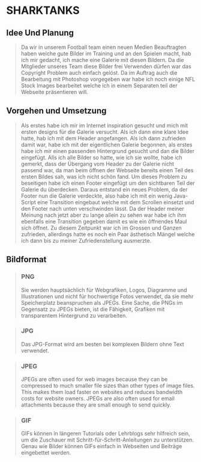 # SHARKTANKS

## Idee Und Planung 
>Da wir in unserem Football team einen neuen Medien Beauftragten haben welche gute Bilder im
Training und an den Spielen macht, hab ich mir gedacht, ich mache eine Galerie mit diesen Bildern. Da die Mitglieder unseres Team diese Bilder frei Verwenden dürfen war das Copyright Problem auch einfach gelöst. Da im Auftrag auch die Bearbeitung mit Photoshop vorgegeben war habe ich noch einige NFL Stock Images bearbeitet welche ich in einem Separaten teil der Webseite präsentieren will. 

## Vorgehen und Umsetzung 
>Als erstes habe ich mir im Internet inspiration gesucht und mich mit ersten designs für die Galerie versucht. Als ich dann eine klare Idee hatte, hab ich mit dem Header angefangen. Als ich dann zufrieden damit war, habe ich mit der eigentlichen Galerie begonnen, als erstes habe ich mir einen passenden Hintergrund gesucht und dan die Bilder eingefügt. Alls ich alle Bilder so hatte, wie ich sie wollte, habe ich gemerkt, dass der Übergang vom Header zu der Galerie nicht passend war, da man beim öffnen der Webseite bereits einen Teil des ersten Bildes sah, was ich nicht schön fand. Um dieses Problem zu beseitigen habe ich einen Footer eingefügt um den sichtbaren Teil der Galerie du überdecken. Daraus entstand ein neues Problem, da der Footer nun die Galerie verdeckte, also habe ich mit ein wenig Java-Script eine Transition eingebaut welche mit dem Scrollen einsetzt und den Footer nach unten verschwinden lässt. Da der Header meiner Meinung nach jetzt aber zu lange allein zu sehen war habe ich ihm ebenfalls eine Transition gegeben damit es wie ein öffnendes Maul sich öffnet. Zu diesem Zeitpunkt war ich im Grossen und Ganzen zufrieden, allerdings hatte es noch ein Paar ästhetisch Mängel welche ich dann bis zu meiner Zufriedenstellung ausmerzte. 

## Bildformat
> ### PNG
> Sie werden hauptsächlich für Webgrafiken, Logos, Diagramme und Illustrationen und nicht für hochwertige Fotos verwendet, da sie mehr Speicherplatz beanspruchen als JPEGs. Eine Sache, die PNGs im Gegensatz zu JPEGs bieten, ist die Fähigkeit, Grafiken mit transparentem Hintergrund zu verarbeiten.

> ### JPG
> Das JPG-Format wird am besten bei komplexen Bildern ohne Text verwendet.

> ### JPEG
> JPEGs are often used for web images because they can be compressed to much smaller file sizes than other types of image files. This makes them load faster on websites and reduces bandwidth costs for website owners. JPEGs are also often used for email attachments because they are small enough to send quickly.

> ### GIF
> GIFs können in längeren Tutorials oder Lehrblogs sehr hilfreich sein, um die Zuschauer mit Schritt-für-Schritt-Anleitungen zu unterstützen. Genau wie Bilder können GIFs einfach in Webseiten und Beiträge eingebettet werden.
